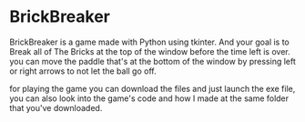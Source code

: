 # BrickBreaker
BrickBreaker is a game made with Python using tkinter. And your goal is to Break all of The Bricks at the top of the window before the time left is over.
you can move the paddle that's at the bottom of the window by pressing left or right arrows to not let the ball go off.

for playing the game you can download the files and just launch the exe file,
you can also look into the game's code and how I made at the same folder that you've downloaded.
